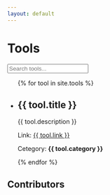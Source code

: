 ```yaml
---
layout: default
---
```


<h1>Tools</h1>

<input type="text" id="search-box" placeholder="Search tools...">

<ul id="tools-list">
  {% for tool in site.tools %}
    <li class="tool-item">
      <h2>{{ tool.title }}</h2>
      <p>{{ tool.description }}</p>
      <p>Link: <a href="{{ tool.link }}">{{ tool.link }}</a></p>
      <p>Cetegory: <strong>{{ tool.category }}</strong></p>
    </li>
  {% endfor %}
</ul>

<script src="{{ site.baseurl }}/assets/js/search.js"></script>

<h2>Contributors</h2>
<ul id="contributors-list"></ul>

<script>
  async function fetchContributors() {
    const repoOwner = "UCT-datastewardship";  // Change this
    const repoName = "UCT-datastewardship.github.io";  // Change this

    try {
      const response = await fetch(`https://api.github.com/repos/${repoOwner}/${repoName}/contributors`);
      const contributors = await response.json();

      const list = document.getElementById("contributors-list");
      list.innerHTML = "";

      contributors.forEach(user => {
        let li = document.createElement("li");
        li.innerHTML = `<a href="${user.html_url}" target="_blank">${user.login}</a> (${user.contributions} commits)`;
        list.appendChild(li);
      });
    } catch (error) {
      console.error("Failed to load contributors", error);
    }
  }

  fetchContributors();
</script>
